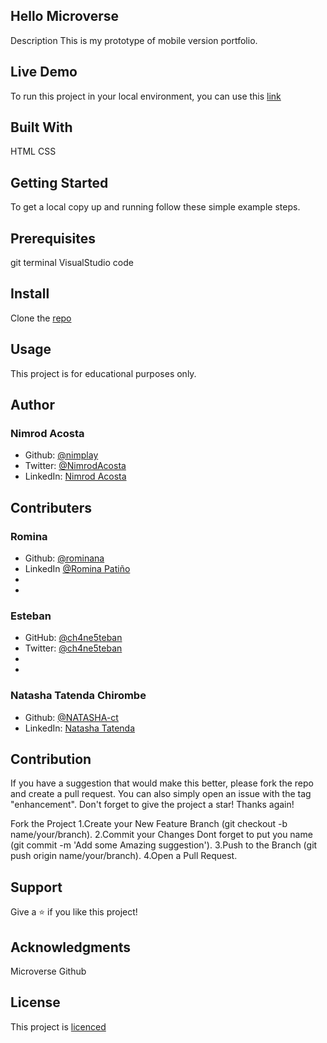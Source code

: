Hello Microverse
----------------
 Description
  This is my prototype of mobile version portfolio.   
  
Live Demo
---------
To run this project in your local environment, you can use this [link](https://nimplay.github.io/Microverse_Portfolio/)
  
Built With
----------
 HTML 
 CSS  

Getting Started
---------------
 To get a local copy up and running follow these simple example steps.

Prerequisites
-------------
 git terminal 
 VisualStudio code

Install
-------
 Clone the [repo](https://github.com/nimplay/Microverse_Portfolio.git)

Usage
-----
 This project is for educational purposes only.

Author
------
 ### Nimrod Acosta 
 - Github: [@nimplay](https://github.com/nimplay) 
 - Twitter: [@NimrodAcosta](https://twitter.com/NimrodAcosta)
 - LinkedIn: [Nimrod Acosta](https://www.linkedin.com/in/nimrod-acosta-734330169/)

Contributers
------------
### Romina
- Github: [@rominana](https://www.github.com/rominana)
- LinkedIn [@Romina Patiño](https://www.linkedin.com/romina-patino)
-
-
### Esteban
- GitHub: [@ch4ne5teban](https://www.github.com/ch4ne5teban)
- Twitter: [@ch4ne5teban](https://www.twitter.com/ch4ne5teban)
-
-
### Natasha Tatenda Chirombe 
- Github: [@NATASHA-ct](https://github.com/NATASHA-ct)
- LinkedIn: [Natasha Tatenda](https://www.linkedin.com/in/natasha-chirombe-1531aa17b)

Contribution
------------
 If you have a suggestion that would make this better, please fork the repo and create a pull request. You can also simply open an issue with the tag "enhancement". Don't forget to give the project a star! Thanks again!

 Fork the Project 
 1.Create your New Feature Branch (git checkout -b name/your/branch). 
 2.Commit your Changes Dont forget to put you name (git commit -m 'Add some Amazing suggestion'). 
 3.Push to the Branch (git push origin name/your/branch). 
 4.Open a Pull Request.

Support
-------
 Give a ⭐️ if you like this project!

Acknowledgments
---------------
 Microverse 
 Github 

License
-------
 This project is [licenced](/MIT.md) 
